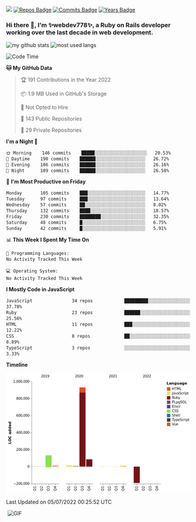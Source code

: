 ![](https://visitor-badge.glitch.me/badge?page_id=webdev778.webdev778)
[![Repos Badge](https://badges.pufler.dev/repos/webdev778)](https://badges.pufler.dev)
[![Commits Badge](https://badges.pufler.dev/commits/monthly/webdev778)](https://badges.pufler.dev)
[![Years Badge](https://badges.pufler.dev/years/webdev778)](https://badges.pufler.dev)
### Hi there 👋, I'm ✨webdev778✨, a Ruby on Rails developer working over the last decade in web development.


![my github stats](https://github-readme-stats.vercel.app/api?username=webdev778&show_icons=true&theme=tokyonight&line_height=27)
![most used langs](https://github-readme-stats.vercel.app/api/top-langs/?username=webdev778&hide=css,html&theme=tokyonight)

<!--START_SECTION:waka-->
![Code Time](http://img.shields.io/badge/Code%20Time-0%20secs-blue)

**🐱 My GitHub Data** 

> 🏆 191 Contributions in the Year 2022
 > 
> 📦 1.9 MB Used in GitHub's Storage 
 > 
> 🚫 Not Opted to Hire
 > 
> 📜 143 Public Repositories 
 > 
> 🔑 29 Private Repositories  
 > 
**I'm a Night 🦉** 

```text
🌞 Morning    146 commits    █████░░░░░░░░░░░░░░░░░░░░   20.53% 
🌆 Daytime    190 commits    ██████░░░░░░░░░░░░░░░░░░░   26.72% 
🌃 Evening    186 commits    ██████░░░░░░░░░░░░░░░░░░░   26.16% 
🌙 Night      189 commits    ██████░░░░░░░░░░░░░░░░░░░   26.58%

```
📅 **I'm Most Productive on Friday** 

```text
Monday       105 commits    ███░░░░░░░░░░░░░░░░░░░░░░   14.77% 
Tuesday      97 commits     ███░░░░░░░░░░░░░░░░░░░░░░   13.64% 
Wednesday    57 commits     ██░░░░░░░░░░░░░░░░░░░░░░░   8.02% 
Thursday     132 commits    ████░░░░░░░░░░░░░░░░░░░░░   18.57% 
Friday       230 commits    ████████░░░░░░░░░░░░░░░░░   32.35% 
Saturday     48 commits     █░░░░░░░░░░░░░░░░░░░░░░░░   6.75% 
Sunday       42 commits     █░░░░░░░░░░░░░░░░░░░░░░░░   5.91%

```


📊 **This Week I Spent My Time On** 

```text
💬 Programming Languages: 
No Activity Tracked This Week

💻 Operating System: 
No Activity Tracked This Week

```

**I Mostly Code in JavaScript** 

```text
JavaScript               34 repos            █████████░░░░░░░░░░░░░░░░   37.78% 
Ruby                     23 repos            ██████░░░░░░░░░░░░░░░░░░░   25.56% 
HTML                     11 repos            ███░░░░░░░░░░░░░░░░░░░░░░   12.22% 
CSS                      8 repos             ██░░░░░░░░░░░░░░░░░░░░░░░   8.89% 
TypeScript               3 repos             ░░░░░░░░░░░░░░░░░░░░░░░░░   3.33%

```


**Timeline**

![Chart not found](https://raw.githubusercontent.com/webdev778/webdev778/master/charts/bar_graph.png) 


 Last Updated on 05/07/2022 00:25:52 UTC
<!--END_SECTION:waka-->

<img align="right" alt="GIF" src="https://github.com/webdev778/webdev778/blob/main/code.gif?raw=true" width="500" height="320" />

<!--
**webdev778/webdev778** is a ✨ _special_ ✨ repository because its `README.md` (this file) appears on your GitHub profile.

Here are some ideas to get you started:

- 🔭 I’m currently working on ...
- 🌱 I’m currently learning ...
- 👯 I’m looking to collaborate on ...
- 🤔 I’m looking for help with ...
- 💬 Ask me about ...
- 📫 How to reach me: ...
- 😄 Pronouns: ...
- ⚡ Fun fact: ...
-->
